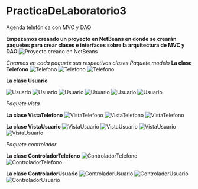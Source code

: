 # PracticaDeLaboratorio3
Agenda telefónica con MVC y DAO

__Empezamos creando un proyecto en NetBeans en donde se crearán paquetes para crear clases e interfaces sobre la arquitectura de MVC y DAO__
![Proyecto creado en NetBeans](https://github.com/LissethReinoso/PracticaDeLaboratorio3/commit/4c2a2fd2787a6c9684680c6a9ccf079cb4291b08)

*Creamos en cada paquete sus respectivas clases*
_*Paquete modelo*_
__La clase Telefono__
![Telefono](https://github.com/LissethReinoso/PracticaDeLaboratorio3/blob/master/Telefono1.PNG)
![Telefono](https://github.com/LissethReinoso/PracticaDeLaboratorio3/blob/master/Telefono2.PNG)
![Telefono](https://github.com/LissethReinoso/PracticaDeLaboratorio3/blob/master/Telefono3.PNG)

__La clase Usuario__

![Usuario](https://github.com/LissethReinoso/PracticaDeLaboratorio3/blob/master/Usuario1.PNG)
![Usuario](https://github.com/LissethReinoso/PracticaDeLaboratorio3/blob/master/Usuario2.PNG)
![Usuario](https://github.com/LissethReinoso/PracticaDeLaboratorio3/blob/master/Usuario3.PNG)
![Usuario](https://github.com/LissethReinoso/PracticaDeLaboratorio3/blob/master/Usuario4.PNG)
![Usuario](https://github.com/LissethReinoso/PracticaDeLaboratorio3/blob/master/Usuario5.PNG)
![Usuario](https://github.com/LissethReinoso/PracticaDeLaboratorio3/blob/master/Usuario6.PNG)


_*Paquete vista*_

__La clase VistaTelefono__
![VistaTelefono](https://github.com/LissethReinoso/PracticaDeLaboratorio3/blob/master/VistaTelefono1.PNG)
![VistaTelefono](https://github.com/LissethReinoso/PracticaDeLaboratorio3/blob/master/VistaTelefono2.PNG)
![VistaTelefono](https://github.com/LissethReinoso/PracticaDeLaboratorio3/blob/master/VistaTelefono3.PNG)

__La clase VistaUsuario__
![VistaUsuario](https://github.com/LissethReinoso/PracticaDeLaboratorio3/blob/master/VistaUsuario1.PNG)
![VistaUsuario](https://github.com/LissethReinoso/PracticaDeLaboratorio3/blob/master/VistaUsuario2.PNG)
![VistaUsuario](https://github.com/LissethReinoso/PracticaDeLaboratorio3/blob/master/VistaUsuario3.PNG)
![VistaUsuario](https://github.com/LissethReinoso/PracticaDeLaboratorio3/blob/master/VistaUsuario4.PNG)

_*Paquete controlador*_

__La clase ControladorTelefono__
![ControladorTelefono](https://github.com/LissethReinoso/PracticaDeLaboratorio3/blob/master/ControladorTelefono1.PNG)
![ControladorTelefono](https://github.com/LissethReinoso/PracticaDeLaboratorio3/blob/master/ControladorTelefono2.PNG)

__La clase ControladorUsuario__
![ControladorUsuario](https://github.com/LissethReinoso/PracticaDeLaboratorio3/blob/master/ControladorUsuario1.PNG)
![ControladorUsuario](https://github.com/LissethReinoso/PracticaDeLaboratorio3/blob/master/ControladorUsuario2.PNG)
![ControladorUsuario](https://github.com/LissethReinoso/PracticaDeLaboratorio3/blob/master/ControladorUsuario3.PNG)









